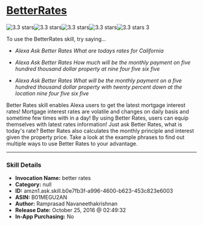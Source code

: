 # [BetterRates](http://alexa.amazon.com/#skills/amzn1.ask.skill.b0e7fb3f-a996-4600-b623-453c823e6003)
![3.3 stars](../../images/ic_star_black_18dp_1x.png)![3.3 stars](../../images/ic_star_black_18dp_1x.png)![3.3 stars](../../images/ic_star_black_18dp_1x.png)![3.3 stars](../../images/ic_star_half_black_18dp_1x.png)![3.3 stars](../../images/ic_star_border_black_18dp_1x.png) 3

To use the BetterRates skill, try saying...

* *Alexa Ask Better Rates What are todays rates for California*

* *Alexa Ask Better Rates How much will be the monthly payment on five hundred thousand dollar property at nine four five six five*

* *Alexa Ask Better Rates What will be the monthly payment on a five hundred thousand dollar property with twenty percent down at the location nine four five six five*

Better Rates skill enables Alexa users to get the latest mortgage interest rates! Mortgage interest rates are volatile and changes on daily basis and sometime few times with in a day! By using Better Rates, users can equip themselves with latest rates information! Just ask Better Rates, what is today's rate? Better Rates also calculates the monthly principle and interest given the property price. Take a look at the example phrases to find out multiple ways to use Better Rates to your advantage.

***

### Skill Details

* **Invocation Name:** better rates
* **Category:** null
* **ID:** amzn1.ask.skill.b0e7fb3f-a996-4600-b623-453c823e6003
* **ASIN:** B01MEGU2AN
* **Author:** Ramprasad Navaneethakrishnan
* **Release Date:** October 25, 2016 @ 02:49:32
* **In-App Purchasing:** No
